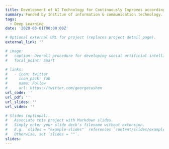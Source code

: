 ```yaml
---
title: Development of AI Technology for Continuously Improves according to the Changing Situation in the Real World
summary: Funded by Institue of information & communication technology.
tags:
  - Deep Learning
date: '2020-03-01T00:00:00Z'

# Optional external URL for project (replaces project detail page).
external_link: ''

# image:
#   caption: Overall procedure for developing social artificial intelligence
#   focal_point: Smart

# links:
#   - icon: twitter
#     icon_pack: fab
#     name: Follow
#     url: https://twitter.com/georgecushen
url_code: ''
url_pdf: ''
url_slides: ''
url_video: ''

# Slides (optional).
#   Associate this project with Markdown slides.
#   Simply enter your slide deck's filename without extension.
#   E.g. `slides = "example-slides"` references `content/slides/example-slides.md`.
#   Otherwise, set `slides = ""`.
slides: 
---
```

